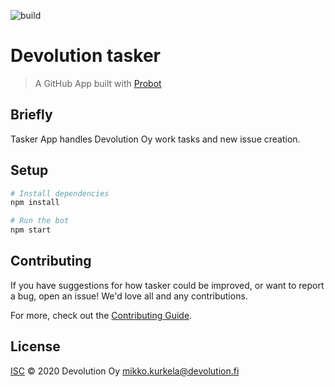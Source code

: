 ![build](https://github.com/Devolution-Oy/tasker/workflows/build/badge.svg)

# Devolution tasker

> A GitHub App built with [Probot](https://github.com/probot/probot)

## Briefly
Tasker App handles Devolution Oy work tasks and new issue creation.

## Setup

```sh
# Install dependencies
npm install

# Run the bot
npm start
```

## Contributing

If you have suggestions for how tasker could be improved, or want to report a bug, open an issue! We'd love all and any contributions.

For more, check out the [Contributing Guide](CONTRIBUTING.md).

## License

[ISC](LICENSE) © 2020 Devolution Oy <mikko.kurkela@devolution.fi>
